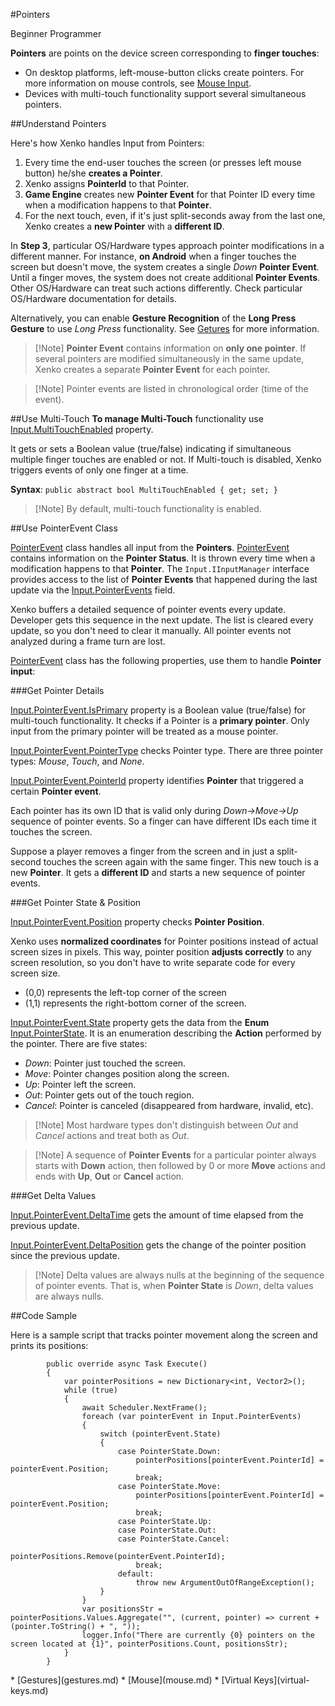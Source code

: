 #Pointers

<span class="label label-doc-level">Beginner</span>
<span class="label label-doc-audience">Programmer</span>

**Pointers** are points on the device screen corresponding to **finger touches**:
* On desktop platforms, left-mouse-button clicks create pointers. For more information on mouse controls, see [Mouse Input](mouse.md).
* Devices with multi-touch functionality support several simultaneous pointers.

##Understand Pointers

Here's how Xenko handles Input from Pointers:

1. Every time the end-user touches the screen (or presses left mouse button) he/she **creates a Pointer**.
2. Xenko assigns **PointerId** to that Pointer.
3. **Game Engine** creates new **Pointer Event** for that Pointer ID every time when a modification happens to that **Pointer**.
4. For the next touch, even, if it's just split-seconds away from the last one, Xenko creates a **new Pointer** with a **different ID**.

In **Step 3**, particular OS/Hardware types approach pointer modifications in a different manner.
For instance, **on Android** when a finger touches the screen but doesn't move, the system creates a single _Down_ **Pointer Event**.
Until a finger moves, the system does not create additional **Pointer Events**. Other OS/Hardware can treat such actions differently.
Check particular OS/Hardware documentation for details.

Alternatively, you can enable **Gesture Recognition** of the **Long Press Gesture** to use _Long Press_ functionality. See [Getures](gestures.md) for more information.

> [!Note] **Pointer Event** contains information on **only one pointer**.
> If several pointers are modified simultaneously in the same update,  Xenko creates a separate **Pointer Event** for each pointer.

> [!Note] Pointer events are listed in chronological order (time of the event).

##Use Multi-Touch
**To manage Multi-Touch** functionality use [Input.MultiTouchEnabled](xref="SiliconStudio.Xenko.Input.InputManager.MultiTouchEnabled") property.

It gets or sets a Boolean value (true/false) indicating if simultaneous multiple finger touches are enabled or not.
If Multi-touch is disabled, Xenko triggers events of only one finger at a time.

**Syntax**: ``public abstract bool MultiTouchEnabled { get; set; }``

> [!Note] By default, multi-touch functionality is enabled.

##Use PointerEvent Class

[PointerEvent](xref="SiliconStudio.Xenko.Input.PointerEvent") class handles all input from the **Pointers**.
[PointerEvent](xref="SiliconStudio.Xenko.Input.PointerEvent") contains information on the **Pointer Status**.
It is thrown every time when a modification happens to that **Pointer**.
The ```Input.IInputManager``` interface provides access to the list of **Pointer Events** that happened during the last update via the [Input.PointerEvents](xref="SiliconStudio.Xenko.Input.InputManager.PointerEvents") field.

Xenko buffers a detailed sequence of pointer events every update. Developer gets this sequence in the next update.
The list is cleared every update, so you don't need to clear it manually.
All pointer events not analyzed during a frame turn are lost.

[PointerEvent](xref="SiliconStudio.Xenko.Input.PointerEvent") class has the following properties, use them to handle **Pointer input**:

###Get Pointer Details

[Input.PointerEvent.IsPrimary](xref="SiliconStudio.Xenko.Input.PointerEvent.IsPrimary") property is a Boolean value (true/false) for multi-touch functionality. It checks if a Pointer is a **primary pointer**.
Only input from the primary pointer will be treated as a mouse pointer.

[Input.PointerEvent.PointerType](xref="SiliconStudio.Xenko.Input.PointerEvent.PointerType") checks Pointer type. There are three pointer types: _Mouse_, _Touch_, and _None_.

[Input.PointerEvent.PointerId](xref="SiliconStudio.Xenko.Input.PointerEvent.PointerId") property identifies **Pointer** that triggered a certain **Pointer event**.

Each pointer has its own ID that is valid only during _Down->Move->Up_ sequence of pointer events.
So a finger can have different IDs each time it touches the screen.

Suppose a player removes a finger from the screen and in just a split-second touches the screen again with the same finger.
This new touch is a new **Pointer**. It gets a **different ID** and starts a new sequence of pointer events.

###Get Pointer State & Position

[Input.PointerEvent.Position](xref="SiliconStudio.Xenko.Input.PointerEvent.Position") property checks **Pointer Position**.

Xenko uses **normalized coordinates** for Pointer positions instead of actual screen sizes in pixels.
This way, pointer position **adjusts correctly** to any screen resolution, so you don't have to write separate code for every screen size.

* (0,0) represents the left-top corner of the screen
* (1,1) represents the right-bottom corner of the screen.

[Input.PointerEvent.State](xref="SiliconStudio.Xenko.Input.PointerEvent.State") property gets the data from the **Enum** [Input.PointerState](xref="SiliconStudio.Xenko.Input.PointerState"). It is an enumeration describing the **Action** performed by the pointer. There are five states:

* _Down_: Pointer just touched the screen.
* _Move_: Pointer changes position along the screen.
* _Up_: Pointer left the screen.
* _Out_: Pointer gets out of the touch region.
* _Cancel_: Pointer is canceled (disappeared from hardware, invalid, etc).

> [!Note] Most hardware types don't distinguish between _Out_ and _Cancel_ actions and treat both as _Out_.

> [!Note] A sequence of **Pointer Events** for a particular pointer
> always starts with **Down** action, then followed by 0 or more **Move** actions
> and ends with **Up**, **Out** or **Cancel** action.


###Get Delta Values

[Input.PointerEvent.DeltaTime](xref="SiliconStudio.Xenko.Input.PointerEvent.DeltaTime") gets the amount of time elapsed from the previous update.

[Input.PointerEvent.DeltaPosition](xref="SiliconStudio.Xenko.Input.PointerEvent.DeltaPosition") gets the change of the pointer position since the previous update.

> [!Note] Delta values are always nulls at the beginning of the sequence of pointer events.
> That is, when **Pointer State** is _Down_, delta values are always nulls.

##Code Sample

Here is a sample script that tracks pointer movement along the screen and prints its positions:

```
        public override async Task Execute()
        {
            var pointerPositions = new Dictionary<int, Vector2>(); 
            while (true)
            {
                await Scheduler.NextFrame();
                foreach (var pointerEvent in Input.PointerEvents)
                {
                    switch (pointerEvent.State)
                    {
                        case PointerState.Down:
                            pointerPositions[pointerEvent.PointerId] = pointerEvent.Position;
                            break;
                        case PointerState.Move:
                            pointerPositions[pointerEvent.PointerId] = pointerEvent.Position;
                            break;
                        case PointerState.Up:
                        case PointerState.Out:
                        case PointerState.Cancel:
                            pointerPositions.Remove(pointerEvent.PointerId);
                            break;
                        default:
                            throw new ArgumentOutOfRangeException();
                    }
                }
                var positionsStr = pointerPositions.Values.Aggregate("", (current, pointer) => current + (pointer.ToString() + ", "));
                logger.Info("There are currently {0} pointers on the screen located at {1}", pointerPositions.Count, positionsStr);
            }
        }
```

<div class="doc-relatedtopics">
* [Gestures](gestures.md)
* [Mouse](mouse.md)
* [Virtual Keys](virtual-keys.md)
</div>
